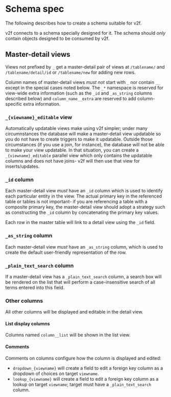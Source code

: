 # Schema spec

The following describes how to create a schema suitable for v2f.

v2f connects to a schema specially designed for it. The schema should *only* contain objects designed to be consumed by v2f.

## Master-detail views

Views not prefixed by `_` get a master-detail pair of views at `/tablename/` and `/tablename/detail/id` or `/tablename/new` for adding new rows.

Column names of master-detail views *must not* start with `_` nor contain `__` except in the special cases noted below. The `_*` namespace is reserved for view-wide extra information (such as the `_id` and `_as_string` columns described below) and `column_name__extra` are reserved to add column-specific extra information.

### `_{viewname}_editable` view

Automatically updatable views make using v2f simpler; under many circumnstances the database will make a master-detail view updatable so you do not have to create triggers to make it updatable. Outside those circumstances (if you use a join, for instance), the database will not be able to make your view updatable. In that situation, you can create a `_{viewname}_editable` parallel view which only contains the updatable columns and does not have joins- v2f will then use that view for inserts/updates.

### `_id` column

Each master-detail view *must* have an `_id` column which is used to identify each particular entity in the view. The actual primary key in the referenced table or tables is not important- if you are referencing a table with a composite primary key, the master-detail view should adopt a strategy such as constructing the `_id` column by concatenating the primary key values.

Each row in the master table will link to a detail view using the `_id` field.

### `_as_string` column

Each master-detail view *must* have an `_as_string` column, which is used to create the default user-friendly representation of the row.

### `_plain_text_search` column

If a master-detail view has a `_plain_text_search` column, a search box will be rendered on the list that will perform a case-insensitive search of all terms entered into this field.

### Other columns

All other columns will be displayed and editable in the detail view.

#### List display columns

Columns named `column__list` will be shown in the list view.

#### Comments

Comments on columns configure how the column is displayed and edited:

* `dropdown_{viewname}` will create a field to edit a foreign key column as a dropdown of choices on target `viewname`.
* `lookup_{viewname}` will create a field to edit a foreign key column as a lookup on target `viewname`; target must have a `_plain_text_search` column.
